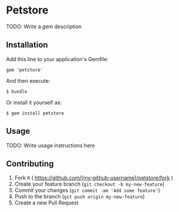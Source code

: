 # Petstore

TODO: Write a gem description

## Installation

Add this line to your application's Gemfile:

    gem 'petstore'

And then execute:

    $ bundle

Or install it yourself as:

    $ gem install petstore

## Usage

TODO: Write usage instructions here

## Contributing

1. Fork it ( https://github.com/[my-github-username]/petstore/fork )
2. Create your feature branch (`git checkout -b my-new-feature`)
3. Commit your changes (`git commit -am 'Add some feature'`)
4. Push to the branch (`git push origin my-new-feature`)
5. Create a new Pull Request
